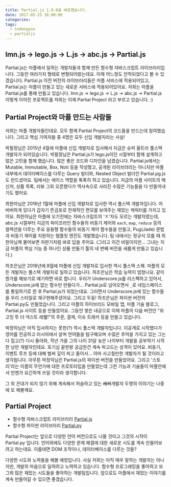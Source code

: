 ```yaml
---
title: Partial.js 1.0.0을 배포했습니다.
date: 2017-05-25 16:00:00
categories:
tags:
  - indongyoo
  - partialjs
---
```


## lmn.js -> lego.js -> L.js -> abc.js -> Partial.js

Partial.js는 마플에서 일하는 개발자들과 함께 만든 함수형 자바스크립트 라이브러리입니다. 그동안 여러가지 형태로 변형되어왔는데요. 이제 어느정도 안착되었다고 볼 수 있겠습니다. Partial.js 이전 버전의 라이브러리들은 마플 서비스에 적용되어있고, Partial.js는 마플이 만들고 있는 새로운 서비스에 적용되어있어요. 저희는 마플을 Partial.js를 통해 만들고 있습니다. lmn.js -> lego.js -> L.js -> abc.js -> Partial.js 이렇게 이어진 프로젝트를 저희는 이제 Partial Project 라고 부르고 있습니다. :)

## Partial Project와 마플 만드는 사람들

저희는 마플 개발자들인데요. 모두 함께 Partial Project의 코드들을 만드는데 참여했습니다. 그리고 핵심 기여자들 중 4명은 모두 신입 개발자라는 사실!

박필정님은 2015년 4월에 마플에 신입 개발자로 입사해서 지금은 슈퍼 울트라 풀스택 개발자가 되어있습니다. 박필정님은 Partial.js가 lego.js이던 시절부터 함께 설계하고 많은 고민을 함께 했습니다. 많은 좋은 코드와 디자인을 남겼습니다. Partial.js에서는 Mutable, Immutable, Box, Noti 등을 작성했고, 공개된 라이브러리는 아니지만 마플 내부에서 데이터베이스를 다루는 Query 빌더와, Nested Object 빌더인 Partial.pg.js 도 만드셨어요. 팀에서는 에이스 역할을 톡톡히 하고 있습니다. 지금의 마플 사이트의 메신저, 상품 목록, 리뷰 그외 오픈했다가 역사속으로 사라진 수많은 기능들을 다 만들어내기도 했어요.

최한아님은 2016년 1월에 마플에 신입 개발자로 입사한 역시 풀스택 개발자입니다. 어버버하게 있다가 갑자기 뜬금포로 천재적인 면모를 보여주는 재밌는 캐릭터를 가지고 있어요. 최한아님은 마플에 오기전에는 자바스크립트의 'ㅈ'자도 모르는 개발자였는데, abc.js 시절부터 지금의 파이프라인 함수들의 비동기 제어와 `each`, `map`, `reduce` 등의 컬렉션을 다루는 주요 응용형 함수들의 비동기 제어 함수들을 만들고, Pug(Jade) 문법과 비동기 제어를 지원하는 템플릿 엔진도 개발했습니다. 팀 내에서는 정규식 모를 때 최한아님께 물어보면 자판기처럼 바로 답을 주어요. (그리고 이건 비밀이지만... 그녀는 지금 마플의 핵심 기능 중 하나인 상품 만들기 툴의 네 번째 버전을 새롭게 만들고 있습니다.)

하조은님은 2016년에 8월에 마플에 신입 개발자로 입사한 역시 풀스택 스웩. 마플의 모든 개발자는 풀스택 개발자로 일하고 있습니다. 하조은님은 학습 능력이 엄청나요. 같이 뭔가를 해보기로 얘기하면 바로 합니다. 우리가 Underscore.js를 리스펙하고 있어서, Underscore.js에 없는 함수만 만들다가... Partial.js로 넘어오면서 `_`로 네임스페이스를 통일하기로 한 후 Partial.js가 되었는데요. 그러면서 Underscore.js에 있는 함수들을 우리 스타일로 재구현해주셨어요. 그리고 두둥! 하조은님은 파이썬 버전의 Partial.py도 만들었습니다. 그리고 마플의 하이브리드 모바일 앱, 마플 기술 블로그, Partial.js 사이트 등을 만들었어요. 그동안 쌓은 내공으로 이제 마플의 다음 버전인 "위 고잉 투 더 넥스트 레뷀!"의 주문, 결제, 이슈 트래커 등을 만들고 있습니다.

박정익님은 아직 입사하지는 못한(?) 역시 풀스택 개발자입니다. 이공계로 시작했다가 영어를 전공하고 러시아에서 살며 언어들을 탐구해오며 수많은 추억을 가지고 있는 그는 다 접고(?) 다시 돌아와, 작년 가을 그의 나이 31살 늦은 나이부터 개발을 공부하기 시작한 낭만 개발자인데요. 호기심 끝판왕 궁금한건 계속 파고드는 성격이 있어요. 비동기, 이벤트 루프 등에 대해 벌써 깊이 파고 들어서... 아마 사고칠만한 개발자가 될 것이라고 생각됩니다. 아무튼 박정익님은 Partial.js의 파이썬 버전을 만들었어요. 그리고 '스토리'라는 이름의 무언가에 대한 프로토타입을 만들었는데 그런 기능과 기술들이 마플안에서 언젠가 요긴하게 쓰일 것이라 생각합니다.

그 외 꼰대가 되지 않기 위해 계속해서 허슬하고 있는 ~~래퍼~~개발자 두명의 이야기는 나중에 또 해볼께요.

## Partial Project

- 함수형 자바스크립트 라이브러리 [Partial.js](https://marpple.github.io/partial.js)
- 함수형 파이썬 라이브러리 [Partial.py](https://marpple.github.io/partial.py)

Partial Project는 앞으로 다양한 언어 버전으로도 나올 것이고 그것의 시작이 Partial.py 입니다. 언어외에도 다양한 문제 해결에 대한 새로운 시도를 계속 만들어보려고 하는데요. 이를테면 DOM 조작이나, 데이터베이스를 다루는 것들?

다양한 시도와 노력들을 해볼 예정입니다. 사실 저희는 아직 매우 잘하는 개발자는 아니지만, 개발의 마음으로 일하려고 노력하고 있습니다. 함수형 프로그래밍을 좋아하고 또 그외 많은 재밌는 시도들을 좋아하는 개발팀입니다. 앞으로도 마플에서 재밌는 이야기를 계속 만들어갈 수 있으면 좋겠습니다.